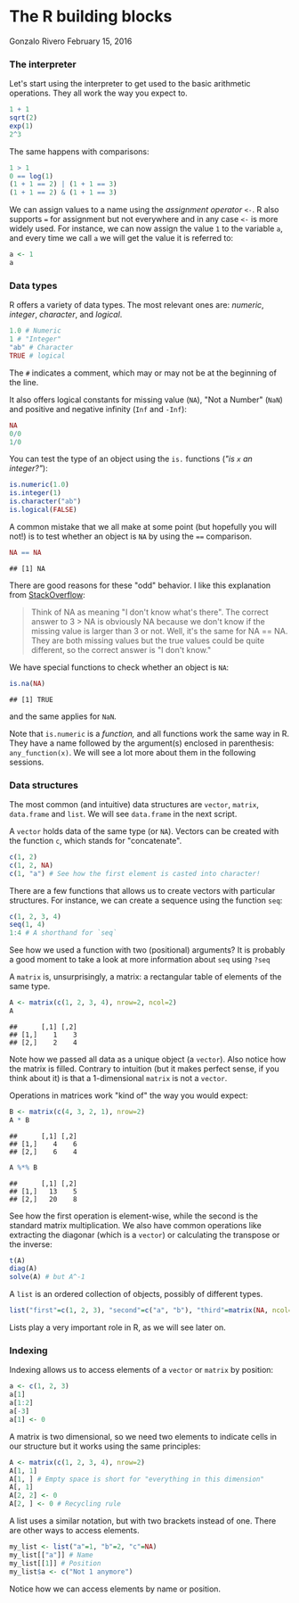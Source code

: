 The R building blocks
================
Gonzalo Rivero
February 15, 2016

### The interpreter

Let's start using the interpreter to get used to the basic arithmetic operations. They all work the way you expect to.

``` r
1 + 1
sqrt(2)
exp(1)
2^3
```

The same happens with comparisons:

``` r
1 > 1
0 == log(1)
(1 + 1 == 2) | (1 + 1 == 3)
(1 + 1 == 2) & (1 + 1 == 3)
```

We can assign values to a name using the *assignment operator* `<-`. R also supports `=` for assignment but not everywhere and in any case `<-` is more widely used. For instance, we can now assign the value `1` to the variable `a`, and every time we call `a` we will get the value it is referred to:

``` r
a <- 1
a
```

### Data types

R offers a variety of data types. The most relevant ones are: *numeric*, *integer*, *character*, and *logical*.

``` r
1.0 # Numeric
1 # "Integer"
"ab" # Character
TRUE # logical
```

The `#` indicates a comment, which may or may not be at the beginning of the line.

It also offers logical constants for missing value (`NA`), "Not a Number" (`NaN`) and positive and negative infinity (`Inf` and `-Inf`):

``` r
NA
0/0
1/0
```

You can test the type of an object using the `is.` functions (*"is `x` an integer?"*):

``` r
is.numeric(1.0)
is.integer(1)
is.character("ab")
is.logical(FALSE)
```

A common mistake that we all make at some point (but hopefully you will not!) is to test whether an object is `NA` by using the `==` comparison.

``` r
NA == NA
```

    ## [1] NA

There are good reasons for these "odd" behavior. I like this explanation from [StackOverflow](http://stackoverflow.com/questions/25100974/na-matches-na-but-is-not-equal-to-na-why):

> Think of NA as meaning "I don't know what's there". The correct answer to 3 &gt; NA is obviously NA because we don't know if the missing value is larger than 3 or not. Well, it's the same for NA == NA. They are both missing values but the true values could be quite different, so the correct answer is "I don't know."

We have special functions to check whether an object is `NA`:

``` r
is.na(NA)
```

    ## [1] TRUE

and the same applies for `NaN`.

Note that `is.numeric` is a *function,* and all functions work the same way in R. They have a name followed by the argument(s) enclosed in parenthesis: `any_function(x)`. We will see a lot more about them in the following sessions.

### Data structures

The most common (and intuitive) data structures are `vector`, `matrix`, `data.frame` and `list`. We will see `data.frame` in the next script.

A `vector` holds data of the same type (or `NA`). Vectors can be created with the function `c`, which stands for "concatenate".

``` r
c(1, 2)
c(1, 2, NA)
c(1, "a") # See how the first element is casted into character!
```

There are a few functions that allows us to create vectors with particular structures. For instance, we can create a sequence using the function `seq`:

``` r
c(1, 2, 3, 4)
seq(1, 4)
1:4 # A shorthand for `seq`
```

See how we used a function with two (positional) arguments? It is probably a good moment to take a look at more information about `seq` using `?seq`

A `matrix` is, unsurprisingly, a matrix: a rectangular table of elements of the same type.

``` r
A <- matrix(c(1, 2, 3, 4), nrow=2, ncol=2)
A
```

    ##      [,1] [,2]
    ## [1,]    1    3
    ## [2,]    2    4

Note how we passed all data as a unique object (a `vector`). Also notice how the matrix is filled. Contrary to intuition (but it makes perfect sense, if you think about it) is that a 1-dimensional `matrix` is not a `vector`.

Operations in matrices work "kind of" the way you would expect:

``` r
B <- matrix(c(4, 3, 2, 1), nrow=2)
A * B
```

    ##      [,1] [,2]
    ## [1,]    4    6
    ## [2,]    6    4

``` r
A %*% B
```

    ##      [,1] [,2]
    ## [1,]   13    5
    ## [2,]   20    8

See how the first operation is element-wise, while the second is the standard matrix multiplication. We also have common operations like extracting the diagonar (which is a `vector`) or calculating the transpose or the inverse:

``` r
t(A)
diag(A)
solve(A) # but A^-1
```

A `list` is an ordered collection of objects, possibly of different types.

``` r
list("first"=c(1, 2, 3), "second"=c("a", "b"), "third"=matrix(NA, ncol=2, nrow=2))
```

Lists play a very important role in R, as we will see later on.

### Indexing

Indexing allows us to access elements of a `vector` or `matrix` by position:

``` r
a <- c(1, 2, 3)
a[1]
a[1:2]
a[-3]
a[1] <- 0
```

A matrix is two dimensional, so we need two elements to indicate cells in our structure but it works using the same principles:

``` r
A <- matrix(c(1, 2, 3, 4), nrow=2)
A[1, 1]
A[1, ] # Empty space is short for "everything in this dimension"
A[, 1]
A[2, 2] <- 0
A[2, ] <- 0 # Recycling rule
```

A list uses a similar notation, but with two brackets instead of one. There are other ways to access elements.

``` r
my_list <- list("a"=1, "b"=2, "c"=NA)
my_list[["a"]] # Name
my_list[[1]] # Position
my_list$a <- c("Not 1 anymore")
```

Notice how we can access elements by name or position.
